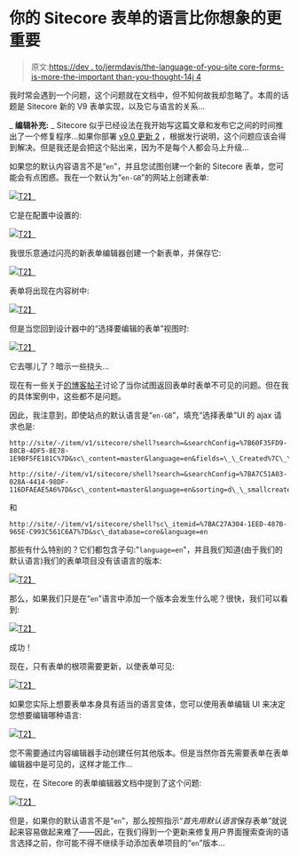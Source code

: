 # 你的 Sitecore 表单的语言比你想象的更重要

> 原文:[https://dev . to/jermdavis/the-language-of-you-site core-forms-is-more-the-important than-you-thought-14j 4](https://dev.to/jermdavis/the-language-of-your-sitecore-forms-is-more-important-than-you-thought-14j4)

我时常会遇到一个问题，这个问题就在文档中，但不知何故我却忽略了。本周的话题是 Sitecore 新的 V9 表单实现，以及它与语言的关系…

_ **编辑补充:** _ Sitecore 似乎已经设法在我开始写这篇文章和发布它之间的时间推出了一个修复程序…如果你部署 [v9.0 更新 2](https://dev.sitecore.net/Downloads/Sitecore_Experience_Platform/90/Sitecore_Experience_Platform_90_Update2.aspx) ，根据发行说明，这个问题应该会得到解决。但是我还是会把这个贴出来，因为不是每个人都会马上升级…

如果您的默认内容语言不是“`en`”，并且您试图创建一个新的 Sitecore 表单，您可能会有点困惑。我在一个默认为“`en-GB`”的网站上创建表单:

[![](../Images/177ed029986e4537d5ef7d6a106e2e6a.png)T2】](https://jermdavis.files.wordpress.com/2018/06/defaultlanguage.png)

它是在配置中设置的:

[![](../Images/465c537af9ff4fc4452fa21516e55f78.png)T2】](https://jermdavis.files.wordpress.com/2018/06/sitelanguageconfig.png)

我很乐意通过闪亮的新表单编辑器创建一个新表单，并保存它:

[![](../Images/fb6fe3f23c195c4ead0de356747b8068.png)T2】](https://jermdavis.files.wordpress.com/2018/06/savenewform.png)

表单将出现在内容树中:

[![](../Images/7a925b5037490a1e11a07527304dba81.png)T2】](https://jermdavis.files.wordpress.com/2018/06/formiscreated.png)

但是当您回到设计器中的“选择要编辑的表单”视图时:

[![](../Images/0978d921793d09309537684e47e21d0e.png)T2】](https://jermdavis.files.wordpress.com/2018/06/formismissing.png)

它去哪儿了？暗示一些挠头…

现在有一些关于[的](https://sitecoresandbox.com/2018/03/09/there-are-no-forms-to-display-in-sitecore-9-forms-designer/)[博客帖子](https://citizensitecore.com/2017/11/19/sitecore-9-forms-form-doesnt-show-up-after-creation/)讨论了当你试图返回表单时表单不可见的问题。但在我的具体案例中，这些都不是问题。

因此，我注意到，即使站点的默认语言是“`en-GB`”，填充“选择表单”UI 的 ajax 请求也是:

```
http://site/-/item/v1/sitecore/shell?search=&searchConfig=%7B60F35FD9-88CB-4DF5-8E78-1E9BF5FE181C%7D&sc\_content=master&language=en&fields=\_\_Created%7C\_\_Updated%7C\_\_Thumbnail&pageIndex=0&pageSize=25

http://site/-/item/v1/sitecore/shell?search=&searchConfig=%7BA7C51A03-028A-4414-98DF-116DFAEAE5A6%7D&sc\_content=master&language=en&sorting=d\_\_smallcreateddate&fields=\_\_Created%7C\_\_Created%20by%7C\_\_Updated%7C\_\_Updated%20by%7CClassification%7C\_\_Thumbnail&pageIndex=0&pageSize=50 
```

和

```
http://site/-/item/v1/sitecore/shell?sc\_itemid=%7BAC27A304-1EED-487B-965E-C993C561C6A7%7D&sc\_database=core&language=en 
```

那些有什么特别的？它们都包含子句:"`language=en`"，并且我们知道(由于我们的默认语言)我们的表单项目没有该语言的版本:

[![](../Images/35dae5119bc5e0a5026f2be27238003a.png)T2】](https://jermdavis.files.wordpress.com/2018/06/actuallanguages.png)

那么，如果我们只是在“`en`”语言中添加一个版本会发生什么呢？很快，我们可以看到:

[![](../Images/d2db09f61f43ebf14d902172c5eafc5e.png)T2】](https://jermdavis.files.wordpress.com/2018/06/formappears.png)

成功！

现在，只有表单的根项需要更新，以使表单可见:

[![](../Images/a57de27d9cb83daec4d6aa31f1274f7c.png)T2】](https://jermdavis.files.wordpress.com/2018/06/rootformitem.png)

如果您实际上想要表单本身具有适当的语言变体，您可以使用表单编辑 UI 来决定您想要编辑哪种语言:

[![](../Images/e7c41a48d8e7f609ed08aeb2aca13446.png)T2】](https://jermdavis.files.wordpress.com/2018/06/formlanguagechoice.png)

您不需要通过内容编辑器手动创建任何其他版本。但是当然你首先需要表单在表单编辑器中是可见的，这样才能工作…

现在，在 Sitecore 的表单编辑器文档中提到了这个问题:

[![](../Images/006d6c9118e693e6a65f16a464d61dc2.png)T2】](https://jermdavis.files.wordpress.com/2018/06/formsdocmention.png)

但是，如果你的默认语言不是“`en`”，那么按照指示“*首先用默认语言*保存表单”就说起来容易做起来难了——因此，在我们得到一个更新来修复用户界面搜索查询的语言选择之前，你可能不得不继续手动添加表单项目的“`en`”版本…